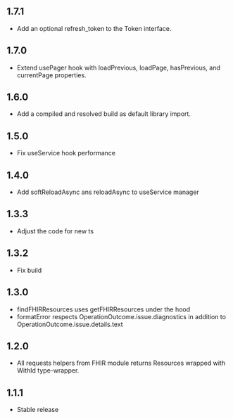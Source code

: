 ## 1.7.1

-   Add an optional refresh_token to the Token interface.

## 1.7.0

-   Extend usePager hook with loadPrevious, loadPage, hasPrevious, and currentPage properties.

## 1.6.0

-   Add a compiled and resolved build as default library import.

## 1.5.0

-   Fix useService hook performance

## 1.4.0

-   Add softReloadAsync ans reloadAsync to useService manager

## 1.3.3

-   Adjust the code for new ts

## 1.3.2

-   Fix build

## 1.3.0

-   findFHIRResources uses getFHIRResources under the hood
-   formatError respects OperationOutcome.issue.diagnostics in addition to OperationOutcome.issue.details.text

## 1.2.0

-   All requests helpers from FHIR module returns Resources wrapped with WithId type-wrapper.

## 1.1.1

-   Stable release

